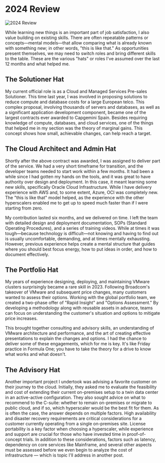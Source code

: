 # 2024 Review

![2024 Review](https://raoconnor.github.io/docs/assets/images/Caps-2.png)

While learning new things is an important part of job satisfaction, I also value building on existing skills. There are often repeatable patterns or concepts—mental models—that allow comparing what is already known with something new; in other words, "this is like that." As opportunities present themselves, we may need to switch roles and bring different skills to the table. These are the various "hats" or roles I've assumed over the last 12 months and what helped me.


## The Solutioner Hat
My current official role is as a Cloud and Managed Services Pre-sales Solutioner. This time last year, I was involved in proposing solutions to reduce compute and database costs for a large European telco. This complex proposal, involving thousands of servers and databases, as well as a significant application development component, became one of the largest contracts ever awarded to Capgemini Spain.
Besides requiring knowledge of compute, databases, and cloud services, one of the things that helped me in my section was the theory of marginal gains. This concept shows how small, achievable changes, can help reach a target.

## The Cloud Architect and Admin Hat
Shortly after the above contract was awarded, I was assigned to deliver part of the service. We had a very short timeframe for transition, and the developer teams needed to start work within a few months. It had been a while since I had gotten my hands on the tools, and it was great to have authority over design and deployment. In this case, it meant learning some new skills, specifically Oracle Cloud Infrastructure. While I have delivery experience with AWS and, to some extent, Azure, OCI was completely new. The "this is like that" model helped, as the experience with the other hyperscalers enabled me to get up to speed much faster than if I were starting from zero.

My contribution lasted six months, and we delivered on time. I left the team with detailed design and deployment documentation, SOPs (Standard Operating Procedures), and a series of training videos. While at times it was tough—because technology is difficult—not knowing and having to find out is usually uncomfortable, demanding, and at times mentally exhausting. However, previous experience helps create a mental structure that guides where you should best focus energy, how to put ideas in order, and how to document effectively.

## The Portfolio Hat
My years of experience designing, deploying, and maintaining VMware clusters surprisingly became a rare skill in 2023. Following Broadcom's takeover of VMware and subsequent price changes, many customers wanted to assess their options. Working with the global portfolio team, we created a two-phase offer of "Rapid Insight" and "Options Assessment." By developing a methodology along with reusable assets in advance, teams can focus on understanding the customer's situation and options to mitigate price increases.

This brought together consulting and advisory skills, an understanding of VMware architecture and performance, and the art of creating effective presentations to explain the changes and options. I had the chance to deliver some of these engagements, which for me is key. It's like Friday practice in Formula One; you have to take the theory for a drive to know what works and what doesn't.

## The Advisory Hat
Another important project I undertook was advising a favorite customer on their journey to the cloud. Initially, they asked me to evaluate the feasibility and cost of extending their current on-premises setup to a twin data center in an active-active configuration. They also sought advice on what to recommend to the C-suite: whether to remain on-premises or migrate to public cloud, and if so, which hyperscaler would be the best fit for them. As is often the case, the answer depends on multiple factors.
High availability and disaster recovery requirements are critical considerations for a customer currently operating from a single on-premises site. License portability is a key factor when choosing a hyperscaler, while experience and support are crucial for those who have invested time in proof-of-concept trials. In addition to these considerations, factors such as latency, dependency on core services like Mainframe, and several other aspects must be assessed before we even begin to analyze the cost of infrastructure — which is topic I'll address in another post.


